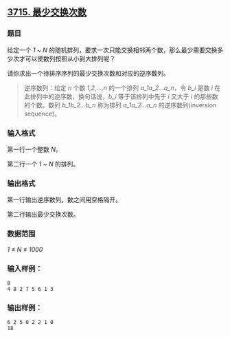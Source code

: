 ## [3715. 最少交换次数](https://www.acwing.com/problem/content/3718/)

### 题目

给定一个 *1 ~ N* 的随机排列，要求一次只能交换相邻两个数，那么最少需要交换多少次才可以使数列按照从小到大排列呢？

请你求出一个待排序序列的最少交换次数和对应的逆序数列。

> 逆序数列：给定 *n* 个数 *1,2,…,n* 的一个排列 *a_1a_2…a_n*，令 *b_i* 是数 *i* 在此排列中的逆序数，换句话说，*b_i* 等于该排列中先于 *i* 又大于 *i* 的那些数的个数。数列 *b_1b_2…b_n* 称为排列 *a_1a_2…a_n* 的逆序数列(inversion sequence)。

### 输入格式

第一行一个整数 *N*。

第二行一个 *1 ~ N* 的排列。

### 输出格式

第一行输出逆序数列，数之间用空格隔开。

第二行输出最少交换次数。

### 数据范围

*1 ≤ N ≤ 1000*

### 输入样例：

```
8
4 8 2 7 5 6 1 3
```

### 输出样例：

```
6 2 5 0 2 2 1 0
18
```
